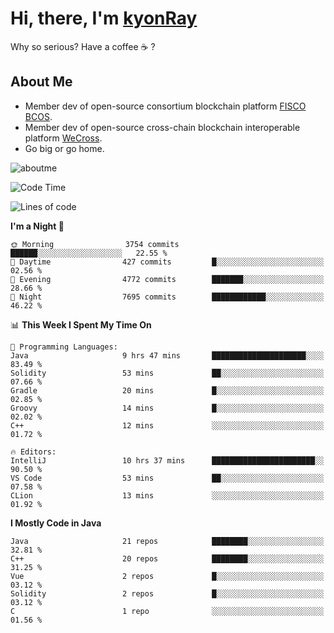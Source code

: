 # Hi, there, I'm [kyonRay](https://kyonRay.github.io)

Why so serious? Have a coffee ☕️ ?

## About Me

- Member dev of open-source consortium blockchain platform [FISCO BCOS](https://github.com/FISCO-BCOS).
- Member dev of open-source cross-chain blockchain interoperable platform [WeCross](https://github.com/WeBankBlockchain/WeCross).
- Go big or go home.

![aboutme](https://github-readme-stats.vercel.app/api?username=kyonRay&count_private=true&show_icons=true)

<!-- ![top-langs](https://github-readme-stats.vercel.app/api/top-langs/?username=kyonRay&layout=compact&hide=shell,html) -->

<!--START_SECTION:waka-->
![Code Time](http://img.shields.io/badge/Code%20Time-243%20hrs%2044%20mins-blue)

![Lines of code](https://img.shields.io/badge/From%20Hello%20World%20I%27ve%20Written-13.1%20million%20lines%20of%20code-blue)

**I'm a Night 🦉** 

```text
🌞 Morning                3754 commits        ██████░░░░░░░░░░░░░░░░░░░   22.55 % 
🌆 Daytime                427 commits         █░░░░░░░░░░░░░░░░░░░░░░░░   02.56 % 
🌃 Evening                4772 commits        ███████░░░░░░░░░░░░░░░░░░   28.66 % 
🌙 Night                  7695 commits        ████████████░░░░░░░░░░░░░   46.22 % 
```


📊 **This Week I Spent My Time On** 

```text
💬 Programming Languages: 
Java                     9 hrs 47 mins       █████████████████████░░░░   83.49 % 
Solidity                 53 mins             ██░░░░░░░░░░░░░░░░░░░░░░░   07.66 % 
Gradle                   20 mins             █░░░░░░░░░░░░░░░░░░░░░░░░   02.85 % 
Groovy                   14 mins             █░░░░░░░░░░░░░░░░░░░░░░░░   02.02 % 
C++                      12 mins             ░░░░░░░░░░░░░░░░░░░░░░░░░   01.72 % 

🔥 Editors: 
IntelliJ                 10 hrs 37 mins      ███████████████████████░░   90.50 % 
VS Code                  53 mins             ██░░░░░░░░░░░░░░░░░░░░░░░   07.58 % 
CLion                    13 mins             ░░░░░░░░░░░░░░░░░░░░░░░░░   01.92 % 
```

**I Mostly Code in Java** 

```text
Java                     21 repos            ████████░░░░░░░░░░░░░░░░░   32.81 % 
C++                      20 repos            ████████░░░░░░░░░░░░░░░░░   31.25 % 
Vue                      2 repos             █░░░░░░░░░░░░░░░░░░░░░░░░   03.12 % 
Solidity                 2 repos             █░░░░░░░░░░░░░░░░░░░░░░░░   03.12 % 
C                        1 repo              ░░░░░░░░░░░░░░░░░░░░░░░░░   01.56 % 
```




<!--END_SECTION:waka-->
